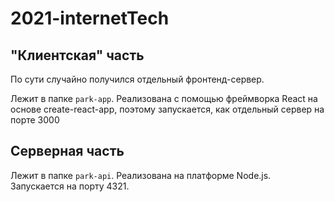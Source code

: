 # 2021-internetTech
## "Клиентская" часть
По сути случайно получился отдельный фронтенд-сервер.

Лежит в папке `park-app`. Реализована с помощью фреймворка React на основе create-react-app, поэтому запускается, как отдельный сервер на порте 3000

## Серверная часть
Лежит в папке `park-api`. Реализована на платформе Node.js. Запускается на порту 4321.